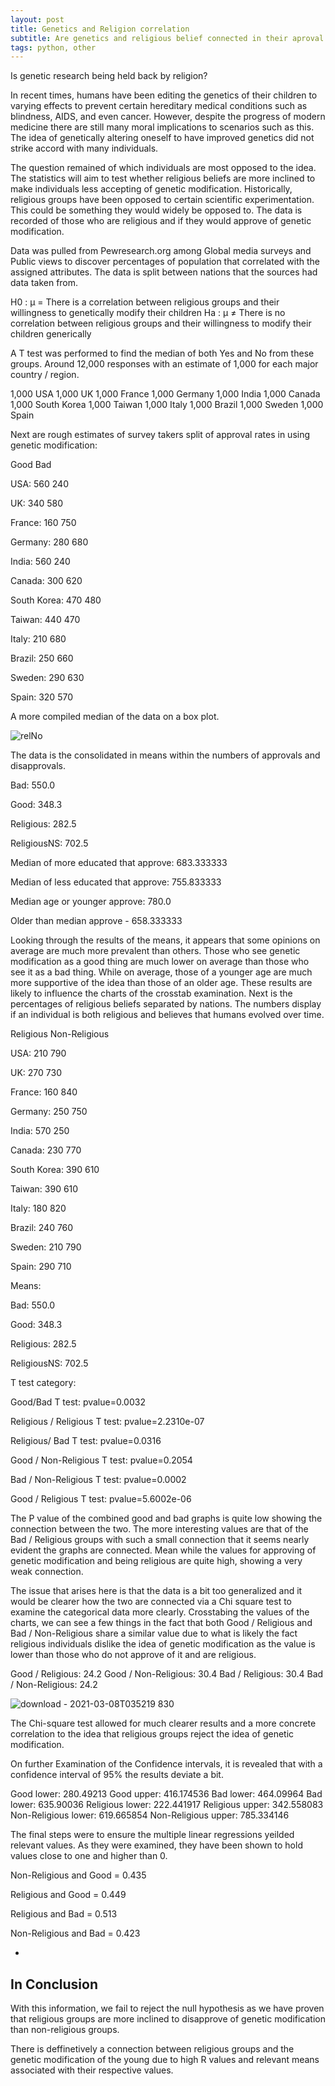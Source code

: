 ```yaml
---
layout: post
title: Genetics and Religion correlation
subtitle: Are genetics and religious belief connected in their aproval rates?
tags: python, other
---
```


Is genetic research being held back by religion?

In recent times, humans have been editing the genetics of their children to varying effects to prevent certain hereditary medical conditions such as blindness, AIDS, and even cancer.
However, despite the progress of modern medicine there are still many moral implications to scenarios such as this. The idea of genetically altering oneself to have improved genetics did not strike accord with many individuals.

The question remained of which individuals are most opposed to the idea. The statistics will aim to test whether religious beliefs are more inclined to make individuals less accepting of genetic modification.
Historically, religious groups have been opposed to certain scientific experimentation. This could be something they would widely be opposed to. The data is recorded of those who are religious and if they would approve of genetic modification.

Data was pulled from Pewresearch.org among Global media surveys and Public views to discover percentages of population that correlated with the assigned attributes. The data is split between nations that the sources had data taken from.

H0 : µ = There is a correlation between religious groups and their willingness to genetically modify their children
Ha : µ ≠ There is no correlation between religious groups and their willingness to modify their children generically

A T test was performed to find the median of both Yes and No from these groups.
Around 12,000 responses with an estimate of 1,000 for each major country / region.

1,000 USA
1,000 UK
1,000 France
1,000 Germany
1,000 India
1,000 Canada
1,000 South Korea
1,000 Taiwan
1,000 Italy
1,000 Brazil
1,000 Sweden
1,000 Spain

Next are rough estimates of survey takers split of approval rates in using genetic modification:

   Good							Bad
   
USA: 560            240

UK: 340             580

France: 160         750

Germany: 280        680

India: 560          240

Canada: 300         620

South Korea: 470    480

Taiwan: 440         470

Italy: 210          680

Brazil: 250         660

Sweden: 290         630

Spain: 320          570

A more compiled median of the data on a box plot.

![relNo](https://user-images.githubusercontent.com/48320567/110399131-4395ff80-8043-11eb-9164-260e2d8de0bd.PNG)

The data is the consolidated in means within the numbers of approvals and disapprovals.

Bad: 550.0

Good: 348.3

Religious: 282.5

ReligiousNS: 702.5

Median of more educated that approve: 683.333333

Median of less educated that approve: 755.833333

Median age or younger approve: 780.0

Older than median approve  -  658.333333

Looking through the results of the means, it appears that some opinions on average are much more prevalent than others. Those who see genetic modification as a good thing are much lower on average than those who see it as a bad thing. While on average, those of a younger age are much more supportive of the idea than those of an older age.
These results are likely to influence the charts of the crosstab examination.
Next is the percentages of religious beliefs separated by nations. The numbers display if an individual is both religious and believes that humans evolved over time.

   Religious						Non-Religious
   
USA: 210                     790

UK: 270                      730

France: 160                  840

Germany: 250                 750

India: 570                   250

Canada: 230                  770

South Korea: 390             610

Taiwan: 390                  610

Italy: 180                   820

Brazil: 240                  760

Sweden: 210                  790

Spain: 290                   710



Means:

Bad: 550.0

Good: 348.3

Religious: 282.5

ReligiousNS: 702.5

T test category:

Good/Bad T test: pvalue=0.0032

Religious / Religious T test: pvalue=2.2310e-07

Religious/ Bad T test: pvalue=0.0316

Good / Non-Religious T test: pvalue=0.2054

Bad / Non-Religious T test: pvalue=0.0002

Good / Religious T test: pvalue=5.6002e-06

The P value of the combined good and bad graphs is quite low showing the connection between the two. The more interesting values are that of the Bad / Religious groups with such a small connection that it seems nearly evident the graphs are connected. Mean while the values for approving of genetic modification and being religious are quite high, showing a very weak connection.

The issue that arises here is that the data is a bit too generalized and it would be clearer how the two are connected via a Chi square test to examine the categorical data more clearly.
Crosstabing the values of the charts, we can see a few things in the fact that both Good / Religious and Bad / Non-Religious share a similar value due to what is likely the fact religious individuals dislike the idea of genetic modification as the value is lower than those who do not approve of it and are religious.

Good / Religious: 24.2
Good / Non-Religious: 30.4
Bad / Religious: 30.4
Bad / Non-Religious: 24.2


![download - 2021-03-08T035219 830](https://user-images.githubusercontent.com/48320567/110390319-cfa02b00-8033-11eb-9849-fefed2d3e0aa.png)


The Chi-square test allowed for much clearer results and a more concrete correlation to the idea that religious groups reject the idea of genetic modification.

On further Examination of the Confidence intervals, it is revealed that with a confidence interval of 95% the results deviate a bit.


Good lower: 280.49213 Good upper: 416.174536
Bad lower: 464.09964 Bad lower: 635.90036
Religious lower: 222.441917 Religious upper: 342.558083
Non-Religious lower: 619.665854 Non-Religious upper: 785.334146

The final steps were to ensure the multiple linear regressions yeilded relevant values. As they were examined, they have been shown to hold values close to one and higher than 0.


Non-Religious and Good = 0.435

Religious and Good = 0.449

Religious and Bad = 0.513

Non-Religious and Bad = 0.423


-
In Conclusion
-

With this information, we fail to reject the null hypothesis as we have proven that religious groups are more inclined to disapprove of genetic modification than non-religious groups.

There is deffinetively a connection between religious groups and the genetic modification of the young due to high R values and relevant means associated with their respective values.
